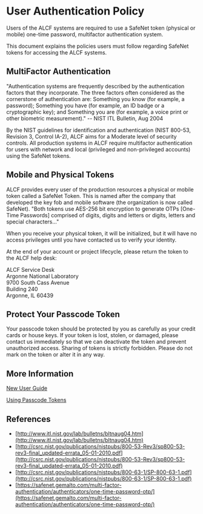 # User Authentication Policy

Users of the ALCF systems are required to use a SafeNet token (physical or mobile) one-time password, multifactor authentication system.

This document explains the policies users must follow regarding SafeNet tokens for accessing the ALCF systems.

## MultiFactor Authentication

"Authentication systems are frequently described by the authentication factors that they incorporate. The three factors often considered as the cornerstone of authentication are: Something you know (for example, a password); Something you have (for example, an ID badge or a cryptographic key); and Something you are (for example, a voice print or other biometric measurement)." -- NIST ITL Bulletin, Aug 2004

By the NIST guidelines for identification and authentication (NIST 800-53, Revision 3, Control IA-2), ALCF aims for a Moderate level of security controls. All production systems in ALCF require multifactor authentication for users with network and local (privileged and non-privileged accounts) using the SafeNet tokens.

## Mobile and Physical Tokens

ALCF provides every user of the production resources a physical or mobile token called a SafeNet Token. This is named after the company that developed the key fob and mobile software (the organization is now called SafeNet). "Both tokens use AES-256 bit encryption to generate OTPs [One-Time Passwords] comprised of digits, digits and letters or digits, letters and special characters..."

When you receive your physical token, it will be initialized, but it will have no access privileges until you have contacted us to verify your identity.

At the end of your account or project lifecycle, please return the token to the ALCF help desk:

ALCF Service Desk  
Argonne National Laboratory  
9700 South Cass Avenue  
Building 240  
Argonne, IL 60439

## Protect Your Passcode Token

Your passcode token should be protected by you as carefully as your credit cards or house keys. If your token is lost, stolen, or damaged, please contact us immediately so that we can deactivate the token and prevent unauthorized access. Sharing of tokens is strictly forbidden. Please do not mark on the token or alter it in any way.

## More Information

[New User Guide](http://www.alcf.anl.gov/user-guides/new-user-guide)

[Using Passcode Tokens](https://www.alcf.anl.gov/support-center/account-and-project-management/alcf-passcode-tokens)

## References

- [http://www.itl.nist.gov/lab/bulletns/bltnaug04.htm](http://www.itl.nist.gov/lab/bulletns/bltnaug04.htm)
- [http://csrc.nist.gov/publications/nistpubs/800-53-Rev3/sp800-53-rev3-final_updated-errata_05-01-2010.pdf](http://csrc.nist.gov/publications/nistpubs/800-53-Rev3/sp800-53-rev3-final_updated-errata_05-01-2010.pdf)
- [http://csrc.nist.gov/publications/nistpubs/800-63-1/SP-800-63-1.pdf](http://csrc.nist.gov/publications/nistpubs/800-63-1/SP-800-63-1.pdf)
- [https://safenet.gemalto.com/multi-factor-authentication/authenticators/one-time-password-otp/](https://safenet.gemalto.com/multi-factor-authentication/authenticators/one-time-password-otp/)